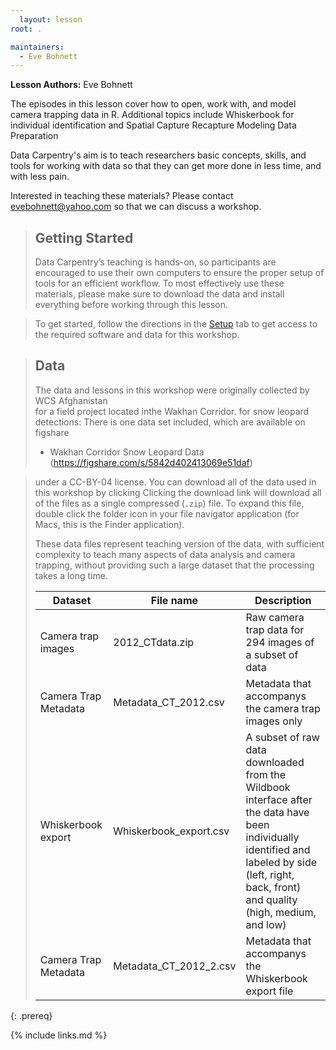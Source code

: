 ```yaml
---
  layout: lesson
root: .

maintainers:
  - Eve Bohnett
---
```


**Lesson Authors:** Eve Bohnett


The episodes in this lesson cover how to open, work with, and model camera trapping data in R. 
Additional topics include Whiskerbook for individual identification and Spatial Capture Recapture Modeling Data Preparation

Data Carpentry's aim is to teach researchers basic concepts, skills, and tools for working with data so that they can get more done in less time, and with less pain. 


Interested in teaching these materials? Please contact [evebohnett@yahoo.com](mailto:evebohnett@yahoo.com) so that we can discuss a workshop. 


> ## Getting Started
>
> Data Carpentry’s teaching is hands-on, so participants are encouraged to use 
> their own computers to ensure the proper setup of tools for an efficient 
> workflow. To most effectively use these materials, please make sure to download 
> the data and install everything before working through this lesson. 
> 

> To get started, follow the directions in the [Setup](setup.html) tab to
> get access to the required software and data for this workshop.

> ## Data
>
> The data and lessons in this workshop were originally collected by WCS Afghanistan  
> for a field project located inthe Wakhan Corridor. 
> for snow leopard detections:
> There is one data set included, which are available  on figshare
> * Wakhan Corridor Snow Leopard Data (https://figshare.com/s/5842d402413069e51daf)

> under a CC-BY-04 license. You can download all of the data used in this workshop by clicking 
> Clicking the download link will download all of the files as a single compressed
> (`.zip`) file. To expand this file, double click the folder icon in your file navigator application (for Macs, this is the Finder 
> application).
> 
> These data files represent teaching version of the data, with sufficient complexity to teach many aspects of  data analysis and camera trapping, without providing such a large dataset that the processing takes a long time.
> 
> | Dataset | File name | Description |
> | ---- | ------| ---- | 
> | Camera trap images |  2012_CTdata.zip | Raw camera trap data for 294 images of a subset of data
> | Camera Trap Metadata | Metadata_CT_2012.csv | Metadata that accompanys the camera trap images only| 
> | Whiskerbook export | Whiskerbook_export.csv | A subset of raw data downloaded from the Wildbook interface after the data have been individually identified and labeled by side (left, right, back, front) and quality (high, medium, and low) 
> | Camera Trap Metadata | Metadata_CT_2012_2.csv | Metadata that accompanys the Whiskerbook export file| 
> > 
{: .prereq} 

{% include links.md %}
